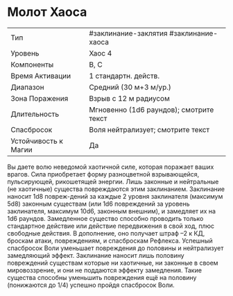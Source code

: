 # Молот Хаоса
|                      |                                         |
| -------------------- | --------------------------------------- |
| Тип                  | #заклинание-заклятия #заклинание-хаоса  | 
| Уровень              | Хаос 4                                  |
| Компоненты           | В, С                                    |
| Время Активации      | 1 стандартн. действ.                    |
| Диапазон             | Средний (30 м+3 м/ур.)                  |
| Зона Поражения       | Взрыв с 12 м радиусом                   |
| Длительность         | Мгновенно (1d6 раундов); смотрите текст |
| Спасбросок           | Воля нейтрализует; смотрите текст       |
| Устойчивость к Магии | Да                                      |

Вы даете волю неведомой хаотичной силе, которая поражает ваших врагов. Сила приобретает форму разноцветной взрывающейся, пульсирующей, рикошетящей энергии. Лишь законные и нейтральные (не хаотичные) существа повреждаются этим заклинанием. Заклинание наносит 1d8 повреж-дений за каждые 2 уровня заклинателя (максимум 5d8) законным существам (или 1d6 повреждений за уровень заклинателя, максимум 10d6, законным внешним), и замедляет их на 1d6 раундов. Замедленное существо способно проводить только стандартное действие или действие передвижения в свой ход, плюс свободные действия. В дополнение, оно получает штраф –2 к КД, броскам атаки, повреждениям, и спасброскам Рефлекса. Успешный спасбросок Воли уменьшает повреждения до половины и нейтрализует замедляющий эффект. Заклинание наносит лишь половину повреждений существам которые ни хаотичные, ни законные в своем мировоззрение, и они не поддаются эффекту замедления. Такие существа способны уменьшить повреждения ещё на половину (понижаются до 1/4) успешно пройдя спасбросок Воли.